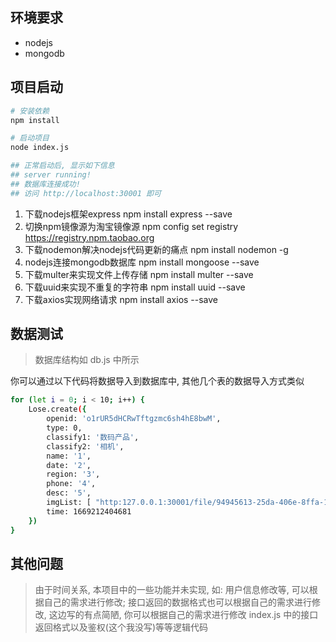 ## 环境要求

- nodejs
- mongodb

## 项目启动
  
  ```bash
  # 安装依赖
  npm install

  # 启动项目
  node index.js

  ## 正常启动后, 显示如下信息
  ## server running!
  ## 数据库连接成功!
  ## 访问 http://localhost:30001 即可
  ```


1. 下载nodejs框架express
npm install express --save
2. 切换npm镜像源为淘宝镜像源
npm config set registry https://registry.npm.taobao.org
3. 下载nodemon解决nodejs代码更新的痛点
npm install nodemon -g
4. nodejs连接mongodb数据库
npm install mongoose --save
5. 下载multer来实现文件上传存储
npm install multer --save
6. 下载uuid来实现不重复的字符串
npm install uuid --save
7. 下载axios实现网络请求
npm install axios --save


## 数据测试

> 数据库结构如 db.js 中所示

你可以通过以下代码将数据导入到数据库中, 其他几个表的数据导入方式类似

```bash
for (let i = 0; i < 10; i++) {
    Lose.create({
        openid: 'o1rUR5dHCRwTftgzmc6sh4hE8bwM',
        type: 0,
        classify1: '数码产品',
        classify2: '相机',
        name: '1',
        date: '2',
        region: '3',
        phone: '4',
        desc: '5',
        imgList: [ "http:127.0.0.1:30001/file/94945613-25da-406e-8ffa-1e4aa31ddf02.png" ],
        time: 1669212404681
    })
}
```

## 其他问题

> 由于时间关系, 本项目中的一些功能并未实现, 如: 用户信息修改等, 可以根据自己的需求进行修改; 接口返回的数据格式也可以根据自己的需求进行修改, 这边写的有点简陋, 你可以根据自己的需求进行修改 index.js 中的接口返回格式以及鉴权(这个我没写)等等逻辑代码
